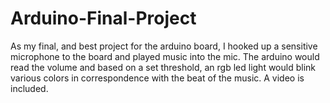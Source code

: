 # Arduino-Final-Project
As my final, and best project for the arduino board, I hooked up a sensitive microphone to the board and played music into the mic. The arduino would read the volume and based on a set threshold, an rgb led light would blink various colors in correspondence with the beat of the music. A video is included.
